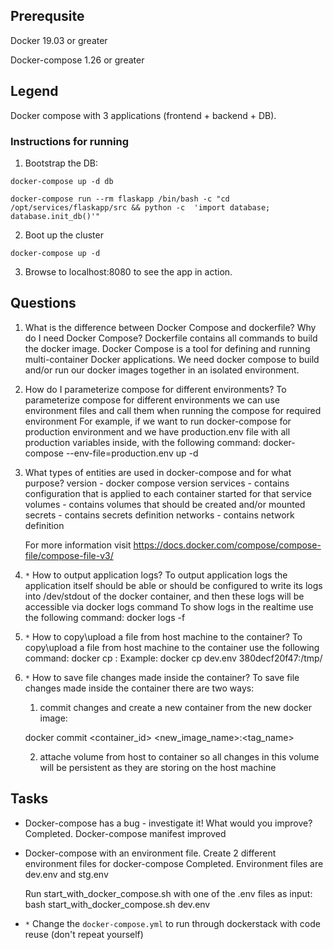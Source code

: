 ## Prerequsite

Docker 19.03 or greater

Docker-compose 1.26 or greater

## Legend

Docker compose with 3 applications (frontend + backend + DB).

### Instructions for running

1. Bootstrap the DB:

`docker-compose up -d db`

`docker-compose run --rm flaskapp /bin/bash -c "cd /opt/services/flaskapp/src && python -c  'import database; database.init_db()'"`

2. Boot up the cluster

`docker-compose up -d`

3. Browse to localhost:8080 to see the app in action.

## Questions

1. What is the difference between Docker Compose and dockerfile? Why do I need Docker Compose?
    Dockerfile contains all commands to build the docker image.
    Docker Compose is a tool for defining and running multi-container Docker applications.
    We need docker compose to build and/or run our docker images together in an isolated environment.

2. How do I parameterize compose for different environments?
    To parameterize compose for different environments we can use environment files and call them when running the compose for required environment
    For example, if we want to run docker-compose for production environment and we have production.env file with all production variables inside, with the following command: docker-compose --env-file=production.env up -d

3. What types of entities are used in docker-compose and for what purpose?
    version - docker compose version
    services - contains configuration that is applied to each container started for that service
    volumes - contains volumes that should be created and/or mounted
    secrets - contains secrets definition
    networks - contains network definition

    For more information visit https://docs.docker.com/compose/compose-file/compose-file-v3/

4. `*` How to output application logs?
    To output application logs the application itself should be able or should be configured to write its logs into /dev/stdout of the docker container, and then these logs will be accessible via docker logs <container-id> command
    To show logs in the realtime use the following command: docker logs -f <container-id>

4. `*` How to copy\upload a file from host machine to the container?
    To copy\upload a file from host machine to the container use the following command: docker cp <path to file on host machine> <container id>:<path on container>
    Example: docker cp dev.env 380decf20f47:/tmp/

5. `*` How to save file changes made inside the container?
    To save file changes made inside the container there are two ways:
    1. commit changes and create a new container from the new docker image:

    docker commit <container_id> <new_image_name>:<tag_name>

    2. attache volume from host to container so all changes in this volume will be persistent as they are storing on the host machine

## Tasks

* Docker-compose has a bug - investigate it! What would you improve?
    Completed. Docker-compose manifest improved
* Docker-compose with an environment file. Create 2 different environment files for docker-compose
    Completed. Environment files are dev.env and stg.env

    Run start_with_docker_compose.sh with one of the .env files as input:
    bash start_with_docker_compose.sh dev.env

* `*` Change the `docker-compose.yml` to run through dockerstack with code reuse (don't repeat yourself)
